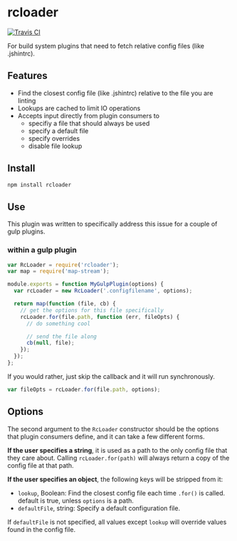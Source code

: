 # rcloader

[![Travis CI](https://travis-ci.org/spalger/rcloader.svg)](https://travis-ci.org/spalger/rcloader)

For build system plugins that need to fetch relative config files (like .jshintrc).

## Features
  - Find the closest config file (like .jshintrc) relative to the file you are linting
  - Lookups are cached to limit IO operations
  - Accepts input directly from plugin consumers to
    - specifiy a file that should always be used
    - specify a default file
    - specify overrides
    - disable file lookup

## Install
```sh
npm install rcloader
```

## Use
This plugin was written to specifically address this issue for a couple of gulp plugins.

### within a gulp plugin
```js
var RcLoader = require('rcloader');
var map = require('map-stream');

module.exports = function MyGulpPlugin(options) {
  var rcLoader = new RcLoader('.configfilename', options);

  return map(function (file, cb) {
    // get the options for this file specifically
    rcLoader.for(file.path, function (err, fileOpts) {
      // do something cool

      // send the file along
      cb(null, file);
    });
  });
};
```

If you would rather, just skip the callback and it will run synchronously.
```js
var fileOpts = rcLoader.for(file.path, options);
```

## Options
The second argument to the `RcLoader` constructor should be the options that plugin consumers define, and it can take a few different forms.

**If the user specifies a string**, it is used as a path to the only config file that they care about. Calling `rcLoader.for(path)` will always return a copy of the config file at that path.

**If the user specifies an object**, the following keys will be stripped from it:

- `lookup`, Boolean: Find the closest config file each time `.for()` is called. default is true, unless `options` is a path.
- `defaultFile`, string: Specify a default configuration file.

If `defaultFile` is not specified, all values except `lookup` will override values found in the config file.
